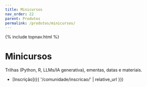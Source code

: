 ```yaml
---
title: Minicursos
nav_order: 22
parent: Produtos
permalink: /produtos/minicursos/
---
```


{% include topnav.html %}

# Minicursos
Trilhas (Python, R, LLMs/IA generativa), ementas, datas e materiais.

- [Inscrição]({{ '/comunidade/inscricao/' | relative_url }})
